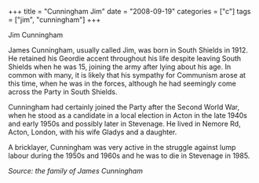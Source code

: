 +++
title = "Cunningham Jim"
date = "2008-09-19"
categories = ["c"]
tags = ["jim", "cunningham"]
+++

Jim Cunningham

James Cunningham, usually called Jim, was born in South Shields in 1912. He retained his Geordie accent throughout his life despite leaving South Shields when he was 15, joining the army after lying about his age. In common with many, it is likely that his sympathy for Communism arose at this time, when he was in the forces, although he had seemingly come across the Party in South Shields.

Cunningham had certainly joined the Party after the Second World War, when he stood as a candidate in a local election in Acton in the late 1940s and early 1950s and possibly later in Stevenage. He lived in Nemore Rd, Acton, London, with his wife Gladys and a daughter.

A bricklayer, Cunningham was very active in the struggle against lump labour during the 1950s and 1960s and he was to die in Stevenage in 1985.

_Source: the family of James Cunningham_
